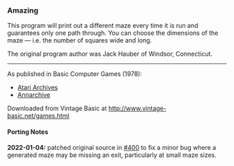 ### Amazing

This program will print out a different maze every time it is run and guarantees only one path through. You can choose the dimensions of the maze — i.e. the number of squares wide and long.

The original program author was Jack Hauber of Windsor, Connecticut.

---

As published in Basic Computer Games (1978):
- [Atari Archives](https://www.atariarchives.org/basicgames/showpage.php?page=3)
- [Annarchive](https://annarchive.com/files/Basic_Computer_Games_Microcomputer_Edition.pdf#page=18)

Downloaded from Vintage Basic at
http://www.vintage-basic.net/games.html

#### Porting Notes

**2022-01-04:** patched original source in [#400](https://github.com/coding-horror/basic-computer-games/pull/400) to fix a minor bug where a generated maze may be missing an exit, particularly at small maze sizes.
